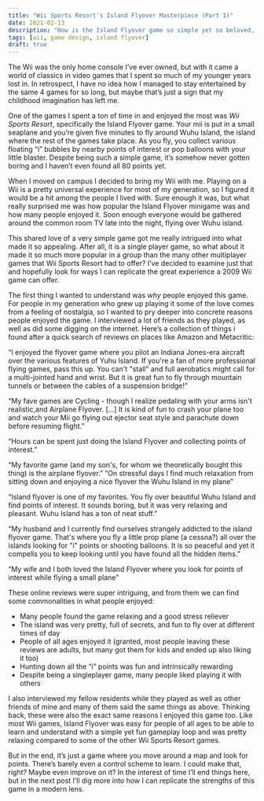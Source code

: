 ```yaml
---
title: "Wii Sports Resort's Island Flyover Masterpiece (Part 1)"
date: 2021-02-13
description: "How is the Island Flyover game so simple yet so beloved, and can I make it better?"
tags: [wii, game design, island flyover]
draft: true
---
```

The Wii was the only home console I’ve ever owned, but with it came a world of classics in video games that I spent so much of my younger years lost in. In retrospect, I have no idea how I managed to stay entertained by the same 4 games for so long, but maybe that’s just a sign that my childhood imagination has left me.

One of the games I spent a ton of time in and enjoyed the most was *Wii Sports Resort*, specifically the Island Flyover game. Your mii is put in a small seaplane and you’re given five minutes to fly around Wuhu Island, the island where the rest of the games take place. As you fly, you collect various floating “i” bubbles by nearby points of interest or pop balloons with your little blaster. Despite being such a simple game, it’s somehow never gotten boring and I haven’t even found all 80 points yet.

When I moved on campus I decided to bring my Wii with me. Playing on a Wii is a pretty universal experience for most of my generation, so I figured it would be a hit among the people I lived with. Sure enough it was, but what really surprised me was how popular the Island Flyover minigame was and how many people enjoyed it. Soon enough everyone would be gathered around the common room TV late into the night, flying over Wuhu island.

This shared love of a very simple game got me really intrigued into what made it so appealing. After all, it is a single player game, so what about it made it so much more popular in a group than the many other multiplayer games that Wii Sports Resort had to offer? I’ve decided to examine just that and hopefully look for ways I can replicate the great experience a 2009 Wii game can offer.

The first thing I wanted to understand was *why* people enjoyed this game. For people in my generation who grew up playing it some of the love comes from a feeling of nostalgia, so I wanted to pry deeper into concrete reasons people enjoyed the game. I interviewed a lot of friends as they played, as well as did some digging on the internet. Here’s a collection of things i found after a quick search of reviews on places like Amazon and Metacritic:

“I enjoyed the flyover game where you pilot an Indiana Jones-era aircraft over the various features of Yuhu Island. If you're a fan of more professional flying games, pass this up. You can't "stall" and full aerobatics might call for a multi-jointed hand and wrist. But it is great fun to fly through mountain tunnels or between the cables of a suspension bridge!”

“My fave games are Cycling - though I realize pedaling with your arms isn't realistic,and Airplane Flyover. [...] It is kind of fun to crash your plane too and watch your Mii go flying out ejector seat style and parachute down before resuming flight.”

“Hours can be spent just doing the Island Flyover and collecting points of interest.”

“My favorite game (and my son's, for whom we theoretically bought this thing) is the airplane flyover.”
“On stressful days I find much relaxation from sitting down and enjoying a nice flyover the Wuhu Island in my plane”

“Island flyover is one of my favorites. You fly over beautiful Wuhu Island and find points of interest. It sounds boring, but it was very relaxing and pleasant. Wuhu Island has a ton of neat stuff.”

“My husband and I currently find ourselves strangely addicted to the island flyover game. That's where you fly a little prop plane (a cessna?) all over the islands looking for "i" points or shooting balloons. It is so peaceful and yet it compells you to keep looking until you have found all the hidden items.”

“My wife and I both loved the Island Flyover where you look for points of interest while flying a small plane”

These online reviews were super intriguing, and from them we can find some commonalities in what people enjoyed:

* Many people found the game relaxing and a good stress reliever
* The island was very pretty, full of secrets, and fun to fly over at different times of day
* People of all ages enjoyed it (granted, most people leaving these reviews are adults, but many got them for kids and ended up also liking it too)
* Hunting down all the “i” points was fun and intrinsically rewarding
* Despite being a singleplayer game, many people liked playing it with others

I also interviewed my fellow residents while they played as well as other friends of mine and many of them said the same things as above. Thinking back, these were also the exact same reasons I enjoyed this game too. Like most Wii games, Island Flyover was easy for people of all ages to be able to learn and understand with a simple yet fun gameplay loop and was pretty relaxing compared to some of the other Wii Sports Resort games.

But in the end, it’s just a game where you move around a map and look for points. There’s barely even a control scheme to learn. I could make that, right? Maybe even improve on it? In the interest of time I’ll end things here, but in the next post I’ll dig more into how I can replicate the strengths of this game in a modern lens.